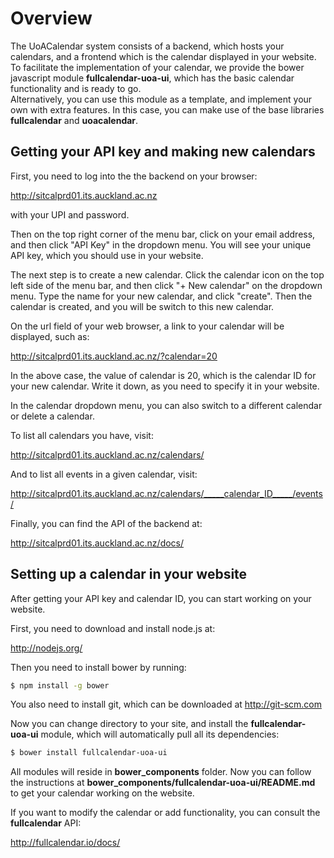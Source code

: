Overview
========

The UoACalendar system consists of a backend, which hosts your calendars, and a frontend which is the calendar displayed in your website.
To facilitate the implementation of your calendar, we provide the bower javascript module **fullcalendar-uoa-ui**, which has the basic calendar functionality and is ready to go.  
Alternatively, you can use this module as a template, and implement your own with extra features.  In this case, you can make use of the base libraries **fullcalendar** and **uoacalendar**.

Getting your API key and making new calendars
---------------------------------------------

First, you need to log into the the backend on your browser:

http://sitcalprd01.its.auckland.ac.nz

with your UPI and password.

Then on the top right corner of the menu bar, click on your email address, and then click "API Key" in the dropdown menu. 
You will see your unique API key, which you should use in your website.

The next step is to create a new calendar.  Click the calendar icon on the top left side of the menu bar, and then click  "+ New calendar" on the dropdown menu.
Type the name for your new calendar, and click "create".  Then the calendar is created, and you will be switch to this new calendar.

On the url field of your web browser, a link to your calendar will be displayed, such as:

http://sitcalprd01.its.auckland.ac.nz/?calendar=20

In the above case, the value of calendar is 20, which is the calendar ID for your new calendar.  Write it down, as you need to specify it in your website.

In the calendar dropdown menu, you can also switch to a different calendar or delete a calendar.

To list all calendars you have, visit:

http://sitcalprd01.its.auckland.ac.nz/calendars/

And to list all events in a given calendar, visit:

http://sitcalprd01.its.auckland.ac.nz/calendars/_____calendar_ID_____/events/

Finally, you can find the API of the backend at:

http://sitcalprd01.its.auckland.ac.nz/docs/


Setting up a calendar in your website
-------------------------------------

After getting your API key and calendar ID, you can start working on your website.
 
First, you need to download and install node.js at:

http://nodejs.org/

Then you need to install bower by running:

```bash
$ npm install -g bower
```

You also need to install git, which can be downloaded at http://git-scm.com 

Now you can change directory to your site, and install the **fullcalendar-uoa-ui** module, which will automatically pull all its dependencies:

```bash
$ bower install fullcalendar-uoa-ui
```

All modules will reside in **bower_components** folder.  Now you can follow the instructions at **bower_components/fullcalendar-uoa-ui/README.md** to
get your calendar working on the website.

If you want to modify the calendar or add functionality, you can consult the **fullcalendar** API:

http://fullcalendar.io/docs/
